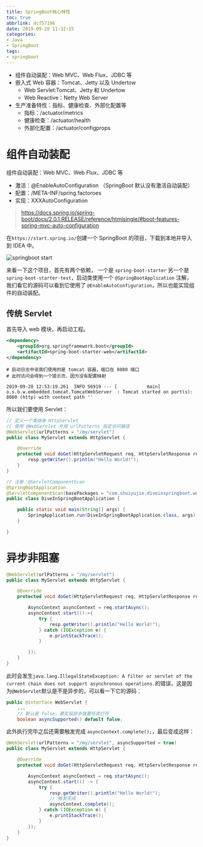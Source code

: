```yaml
---
title: SpringBoot核心特性
toc: true
abbrlink: dcf57196
date: 2019-09-28 11:32:15
categories:
- Java
- SpringBoot
tags:
- springboot
---
```




- 组件自动装配：Web MVC、Web Flux、JDBC 等
- 嵌入式 Web 容器：Tomcat、Jetty 以及 Undertow
  - Web Servlet:Tomcat、Jetty 和 Undertow
  - Web Reactive：Netty Web Server
- 生产准备特性：指标、健康检查、外部化配置等
  - 指标：/actuator/metrics
  - 健康检查：/actuator/health
  - 外部化配置：/actuator/configprops

<!-- more -->

# 组件自动装配

组件自动装配：Web MVC、Web Flux、JDBC 等

- 激活：@EnableAutoConfiguration （SpringBoot 默认没有激活自动装配）
- 配置：/META-INF/spring.factoroes
- 实现：XXXAutoConfiguration

> https://docs.spring.io/spring-boot/docs/2.0.1.RELEASE/reference/htmlsingle/#boot-features-spring-mvc-auto-configuration

在`https://start.spring.io/`创建一个 SpringBoot 的项目，下载到本地并导入到 IDEA 中。

![springboot start](http://image.shuiyujie.com/2019-09-28-12-43-48.png)

来看一下这个项目，首先有两个依赖， 一个是 `spring-boot-starter` 另一个是 `spring-boot-starter-test`，启动类使用一个 `@SpringBootApplication` 注解，我们看它的源码可以看到它使用了 `@EnableAutoConfiguration`，所以也能实现组件的自动装配。

## 传统 Servlet

首先导入 web 模块，再启动工程。

```xml
<dependency>
	<groupId>org.springframework.boot</groupId>
	<artifactId>spring-boot-starter-web</artifactId>
</dependency>
```

```shell
# 启动日志中说我们使用的是 tomcat 容器，端口在 8080 端口
# 此时访问会得到一个提示页，因为没有配置映射

2019-09-28 12:53:19.261  INFO 56919 --- [           main] o.s.b.w.embedded.tomcat.TomcatWebServer  : Tomcat started on port(s): 8080 (http) with context path ''
```

所以我们要使用 Servlet：

```java
// 定义一个类继承 HttpServlet
// 使用 @WebServlet 并用 urlPatterns 指定访问路径
@WebServlet(urlPatterns = "/my/servlet")
public class MyServlet extends HttpServlet {

    @Override
    protected void doGet(HttpServletRequest req, HttpServletResponse resp) throws ServletException, IOException {
        resp.getWriter().println("Hello World!");
    }
}

// 注册：@ServletComponentScan 
@SpringBootApplication
@ServletComponentScan(basePackages = "com.shuiyujie.diveinspringboot.web.servlet")
public class DiveInSpringBootApplication {

	public static void main(String[] args) {
		SpringApplication.run(DiveInSpringBootApplication.class, args);
	}

}
```

# 异步非阻塞



```java
@WebServlet(urlPatterns = "/my/servlet")
public class MyServlet extends HttpServlet {

    @Override
    protected void doGet(HttpServletRequest req, HttpServletResponse resp) throws ServletException, IOException {

        AsyncContext asyncContext = req.startAsync();
        asyncContext.start(()->{
            try {
                resp.getWriter().println("Hello World!");
            } catch (IOException e) {
                e.printStackTrace();
            }

        });
    }
}
```

此时会发生`java.lang.IllegalStateException: A filter or servlet of the current chain does not support asynchronous operations.`的错误，这是因为`@WebServlet`默认是不是异步的，可以看一下它的源码：

```java
public @interface WebServlet {
    ...
    // 默认是 false，要实现异步就要将其打开
    boolean asyncSupported() default false;
```

此外执行完毕之后还需要触发完成 `asyncContext.complete();`，最后变成这样：

```java
@WebServlet(urlPatterns = "/my/servlet", asyncSupported = true)
public class MyServlet extends HttpServlet {

    @Override
    protected void doGet(HttpServletRequest req, HttpServletResponse resp) throws ServletException, IOException {

        AsyncContext asyncContext = req.startAsync();
        asyncContext.start(() -> {
            try {
                resp.getWriter().println("Hello World!");
                // 触发完成
                asyncContext.complete();
            } catch (IOException e) {
                e.printStackTrace();
            }
        });
    }
}
```





